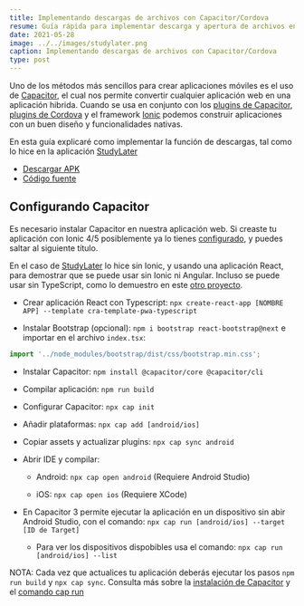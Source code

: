 ```yaml
---
title: Implementando descargas de archivos con Capacitor/Cordova
resume: Guía rápida para implementar descarga y apertura de archivos en una aplicación hibrida
date: 2021-05-28
image: ../../images/studylater.png
caption: Implementando descargas de archivos con Capacitor/Cordova
type: post
---
```


Uno de los métodos más sencillos para crear aplicaciones móviles es el uso de [Capacitor](https://capacitorjs.com/), el cual nos permite convertir cualquier aplicación web en una aplicación hibrida. Cuando se usa en conjunto con los [plugins de Capacitor](https://capacitorjs.com/docs/plugins), [plugins de Cordova](https://ionicframework.com/docs/native/community) y el framework [Ionic](https://ionicframework.com/) podemos construir aplicaciones con un buen diseño y funcionalidades nativas.

En esta guía explicaré como implementar la función de descargas, tal como lo hice en la aplicación [StudyLater](../projects/studylater)

- [Descargar APK](https://github.com/angelxehg/studylater-app/releases)
- [Código fuente](https://github.com/angelxehg/studylater-app)

## Configurando Capacitor

Es necesario instalar Capacitor en nuestra aplicación web. Si creaste tu aplicación con Ionic 4/5 posiblemente ya lo tienes [configurado](https://capacitorjs.com/docs/getting-started/with-ionic), y puedes saltar al siguiente título.

En el caso de [StudyLater](../projects/studylater) lo hice sin Ionic, y usando una aplicación React, para demostrar que se puede usar sin Ionic ni Angular. Incluso se puede usar sin TypeScript, como lo demuestro en este [otro proyecto](../projects/react-capacitor-examples).

- Crear aplicación React con Typescript: `npx create-react-app [NOMBRE APP] --template cra-template-pwa-typescript`

- Instalar Bootstrap (opcional): `npm i bootstrap react-bootstrap@next` e importar en el archivo `index.tsx`:

```ts
import '../node_modules/bootstrap/dist/css/bootstrap.min.css';
```

- Instalar Capacitor: `npm install @capacitor/core @capacitor/cli`

- Compilar aplicación: `npm run build`

- Configurar Capacitor: `npx cap init`

- Añadir plataformas: `npx cap add [android/ios]`

- Copiar assets y actualizar plugins: `npx cap sync android`

- Abrir IDE y compilar:

  - Android: `npx cap open android` (Requiere Android Studio)

  - iOS: `npx cap open ios` (Requiere XCode)

- En Capacitor 3 permite ejecutar la aplicación en un dispositivo sin abir Android Studio, con el comando: `npx cap run [android/ios] --target [ID de Target]`

  - Para ver los dispositivos dispobibles usa el comando: `npx cap run [android/ios] --list`

NOTA: Cada vez que actualices tu aplicación deberás ejecutar los pasos `npm run build` y `npx cap sync`. Consulta más sobre la [instalación de Capacitor](https://capacitorjs.com/docs/getting-started) y el [comando cap run](https://capacitorjs.com/docs/cli/run#capacitor-cli-cap-run)
